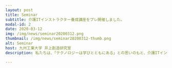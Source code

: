 ```yaml
---
layout: post
title: Seminar
subtitle: 介護ITインストラクター養成講座をプレ開催しました。
modal-id: 2
date: 2020-03-12
img: /img/news/seminar20200312.png
thumbnail: /img/news/seminar20200312-thumb.png
alt: Seminar
host: 九州工業大学 井上創造研究室
description: 私たちは、「テクノロジーは学びとともにある」との思いのもと、介護ITインストラクターの養成を目指しています。介護とITに詳しいインストラクターを養成するための講座を、プレ開催しました。5人の受講者からは、「情報技術についてもっと深く学ぼうと感じた。用語の一つ一つを覚える事によって様々な場面で役立つと感じた。もっと広げていってほしい。」といった感想を得ました。

---
```

